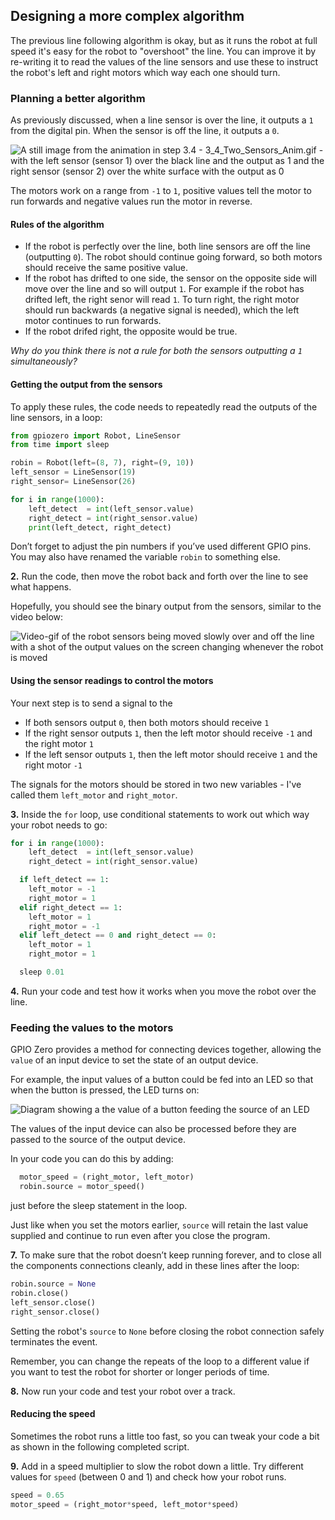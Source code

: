 [comment]: # (
Is this step open? Y/N
If so, short description of this step:
Related links:
Related files:
)

## Designing a more complex algorithm

The previous line following algorithm is okay, but as it runs the robot at full speed it's easy for the robot to "overshoot" the line. You can improve it by re-writing it to read the values of the line sensors and use these to instruct the robot's left and right motors which way each one should turn.


### Planning a better algorithm

As previously discussed, when a line sensor is over the line, it outputs a `1` from the digital pin. When the sensor is off the line, it outputs a `0`.

![A still image from the animation in step 3.4 - 3_4_Two_Sensors_Anim.gif - with the left sensor (sensor 1) over the black line and the output as 1 and the right sensor (sensor 2) over the white surface with the output as 0](images/3_9-one-sensor-over-line)

The motors work on a range from `-1` to `1`, positive values tell the motor to run forwards and negative values run the motor in reverse.

#### Rules of the algorithm

+ If the robot is perfectly over the line, both line sensors are off the line (outputting `0`). The robot should continue going forward, so both motors should receive the same positive value.
+ If the robot has drifted to one side, the sensor on the opposite side will move over the line and so will output `1`. For example if the robot has drifted left, the right senor will read `1`. To turn right, the right motor should run backwards (a negative signal is needed), which the left motor continues to run forwards.
+ If the robot drifed right, the opposite would be true.

*Why do you think there is not a rule for both the sensors outputting a `1` simultaneously?*

#### Getting the output from the sensors

To apply these rules, the code needs to repeatedly read the outputs of the line sensors, in a loop:

~~~ python
from gpiozero import Robot, LineSensor
from time import sleep

robin = Robot(left=(8, 7), right=(9, 10))
left_sensor = LineSensor(19)
right_sensor= LineSensor(26)

for i in range(1000):
	left_detect  = int(left_sensor.value)
	right_detect = int(right_sensor.value)
	print(left_detect, right_detect)
~~~

Don’t forget to adjust the pin numbers if you’ve used different GPIO pins. You may also have renamed the variable `robin` to something else.

**2.** Run the code, then move the robot back and forth over the line to see what happens.

Hopefully, you should see the binary output from the sensors, similar to the video below:

![Video-gif of the robot sensors being moved slowly over and off the line with a shot of the output values on the screen changing whenever the robot is moved](images/3_9-binary-output-line-sensors)

#### Using the sensor readings to control the motors

Your next step is to send a signal to the

+ If both sensors output `0`, then both motors should receive `1`
+ If the right sensor outputs `1`, then the left motor should receive `-1` and the right motor `1`
+ If the left sensor outputs `1`, then the left motor should receive `1` and the right motor `-1`

The signals for the motors should be stored in two new variables - I've called them `left_motor` and `right_motor`.

**3.** Inside the `for` loop, use conditional statements to work out which way your robot needs to go:

~~~ python
for i in range(1000):
	left_detect  = int(left_sensor.value)
	right_detect = int(right_sensor.value)

  if left_detect == 1:
    left_motor = -1
    right_motor = 1
  elif right_detect == 1:
    left_motor = 1
    right_motor = -1
  elif left_detect == 0 and right_detect == 0:
    left_motor = 1
    right_motor = 1

  sleep 0.01
~~~

**4.** Run your code and test how it works when you move the robot over the line.

### Feeding the values to the motors

GPIO Zero provides a method for connecting devices together, allowing the `value` of an input device to set the state of an output device.

For example, the input values of a button could be fed into an LED so that when the button is pressed, the LED turns on:

![Diagram showing a the value of a button feeding the source of an LED](https://gpiozero.readthedocs.io/en/stable/_images/led_button.svg)

The values of the input device can also be processed before they are passed to the source of the output device.

In your code you can do this by adding:

~~~python
  motor_speed = (right_motor, left_motor)
  robin.source = motor_speed()
~~~

just before the sleep statement in the loop.

Just like when you set the motors earlier, `source` will retain the last value supplied and continue to run even after you close the program.

**7.** To make sure that the robot doesn’t keep running forever, and to close all the components connections cleanly, add in these lines after the loop:

~~~ python
robin.source = None
robin.close()
left_sensor.close()
right_sensor.close()
~~~

Setting the robot's `source` to `None` before closing the robot connection safely terminates the event.

Remember, you can change the repeats of the loop to a different value if you want to test the robot for shorter or longer periods of time.

**8.** Now run your code and test your robot over a track.

#### Reducing the speed

Sometimes the robot runs a little too fast, so you can tweak your code a bit as shown in the following completed script.

**9.** Add in a speed multiplier to slow the robot down a little. Try different values for `speed` (between 0 and 1) and check how your robot runs.

~~~ python
speed = 0.65
motor_speed = (right_motor*speed, left_motor*speed)
~~~
